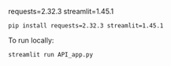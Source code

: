 requests=2.32.3
streamlit=1.45.1
```
pip install requests=2.32.3 streamlit=1.45.1
```
To run locally:
```
streamlit run API_app.py
```
